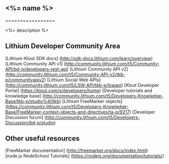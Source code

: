 ## <%= name %>
=================

<%= description %>

## Lithium Developer Community Area

[Lithium-Klout SDK docs] (http://sdk-docs.lithium.com/learn/overview)
[Lithium Community API v1] (http://community.lithium.com/t5/Community-API/bd-p/developers-rest-api)
[Lithium Community API v2] (http://community.lithium.com/t5/Community-API-v2/tkb-p/communityapiv2)
[Lithium Social Web APIs] (http://community.lithium.com/t5/LSW-API/tkb-p/lswapi)
[Klout Developer Portal] (https://klout.com/s/developers/home)
[Developer tutorials and knowledge base] (http://community.lithium.com/t5/Developers-Knowledge-Base/tkb-p/studio%40tkb)
[Lithium FreeMarker objects] (https://community.lithium.com/t5/Developers-Knowledge-Base/FreeMarker-context-objects-and-directives/ta-p/9217)
[Developer Discussion forum] (http://community.lithium.com/t5/Developers-Discussion/bd-p/studio)

## Other useful resources
[FreeMarker documentation] (http://freemarker.org/docs/index.html)
[node.js NodeSchool Tutorials] (https://nodejs.org/documentation/tutorials/)